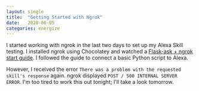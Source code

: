 ```yaml
---
layout: single
title:  "Getting Started with Ngrok"
date:   2020-06-05
categories: energize
---
```


I started working with ngrok in the last two days to set up my Alexa Skill
testing. I installed ngrok using Chocolatey and watched a [Flask-ask + ngrok
start guide]. I followed the guide to connect a basic Python script to Alexa.

However, I received the error
`There was a problem with the requested skill's response` again. ngrok
displayed `POST / 500 INTERNAL SERVER ERROR`. I'm too tired to work this out
tonight; I'll take a look tomorrow.

  [Flask-ask + ngrok start guide]: https://www.youtube.com/watch?v=eC2zi4WIFX0
